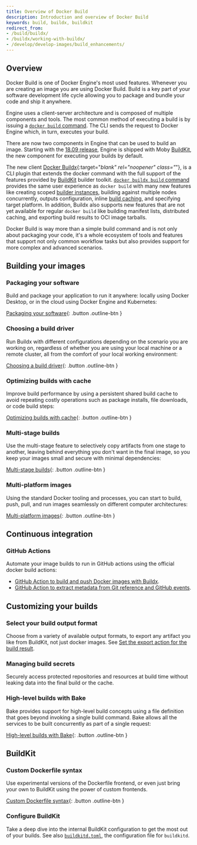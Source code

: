 ```yaml
---
title: Overview of Docker Build
description: Introduction and overview of Docker Build
keywords: build, buildx, buildkit
redirect_from:
- /build/buildx/
- /buildx/working-with-buildx/
- /develop/develop-images/build_enhancements/
---
```


## Overview

Docker Build is one of Docker Engine's most used features. Whenever you are
creating an image you are using Docker Build. Build is a key part of your
software development life cycle allowing you to package and bundle your code
and ship it anywhere.

Engine uses a client-server architecture and is composed of multiple components
and tools. The most common method of executing a build is by issuing a
[`docker build` command](../engine/reference/commandline/build.md). The CLI
sends the request to Docker Engine which, in turn, executes your build.

There are now two components in Engine that can be used to build an image.
Starting with the [18.09 release](../engine/release-notes/18.09.md#18090),
Engine is shipped with Moby [BuildKit](buildkit/index.md), the new component for
executing your builds by default.

The new client [Docker Buildx](https://github.com/docker/buildx){:target="_blank" rel="noopener" class="_"},
is a CLI plugin that extends the docker command with the full support of the
features provided by [BuildKit](buildkit/index.md) builder toolkit. [`docker buildx build` command](../engine/reference/commandline/buildx_build.md)
provides the same user experience as `docker build` with many new features like
creating scoped [builder instances](building/drivers/index.md), building
against multiple nodes concurrently, outputs configuration, inline [build caching](building/cache/index.md),
and specifying target platform. In addition, Buildx also supports new features
that are not yet available for regular `docker build` like building manifest
lists, distributed caching, and exporting build results to OCI image tarballs.

Docker Build is way more than a simple build command and is not only about
packaging your code, it's a whole ecosystem of tools and features that support
not only common workflow tasks but also provides support for more complex and
advanced scenarios.

## Building your images

### Packaging your software

Build and package your application to run it anywhere: locally using Docker
Desktop, or in the cloud using Docker Engine and Kubernetes:

[Packaging your software](building/packaging.md){: .button .outline-btn }

### Choosing a build driver

Run Buildx with different configurations depending on the scenario you are
working on, regardless of whether you are using your local machine or a remote
cluster, all from the comfort of your local working environment:

[Choosing a build driver](building/drivers/index.md){: .button .outline-btn }

### Optimizing builds with cache

Improve build performance by using a persistent shared build cache to avoid
repeating costly operations such as package installs, file downloads, or code
build steps:

[Optimizing builds with cache](./building/cache/index.md){: .button .outline-btn }

### Multi-stage builds

Use the multi-stage feature to selectively copy artifacts from one stage to
another, leaving behind everything you don't want in the final image, so you
keep your images small and secure with minimal dependencies:

[Multi-stage builds](building/multi-stage.md){: .button .outline-btn }

### Multi-platform images

Using the standard Docker tooling and processes, you can start to build, push,
pull, and run images seamlessly on different computer architectures:

[Multi-platform images](building/multi-platform.md){: .button .outline-btn }

## Continuous integration

### GitHub Actions

Automate your image builds to run in GitHub actions using the official docker
build actions:

* [GitHub Action to build and push Docker images with Buildx](https://github.com/docker/build-push-action).
* [GitHub Action to extract metadata from Git reference and GitHub events](https://github.com/docker/metadata-action/).

## Customizing your builds

### Select your build output format

Choose from a variety of available output formats, to export any artifact you
like from BuildKit, not just docker images. See [Set the export action for the build result](../engine/reference/commandline/buildx_build.md#output).

### Managing build secrets

Securely access protected repositories and resources at build time without
leaking data into the final build or the cache.

### High-level builds with Bake

Bake provides support for high-level build concepts using a file definition
that goes beyond invoking a single build command. Bake allows all the services
to be built concurrently as part of a single request:

[High-level builds with Bake](customize/bake/index.md){: .button .outline-btn }

## BuildKit

### Custom Dockerfile syntax

Use experimental versions of the Dockerfile frontend, or even just bring your
own to BuildKit using the power of custom frontends.

[Custom Dockerfile syntax](buildkit/dockerfile-frontend.md){: .button .outline-btn }

### Configure BuildKit

Take a deep dive into the internal BuildKit configuration to get the most out
of your builds. See also [`buildkitd.toml`](https://github.com/moby/buildkit/blob/master/docs/buildkitd.toml.md),
the configuration file for `buildkitd`.
